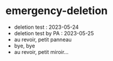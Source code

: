 # emergency-deletion

- deletion test : 2023-05-24
- deletion test by PA : 2023-05-25
- au revoir, petit panneau
- bye, bye
- au revoir, petit miroir...
